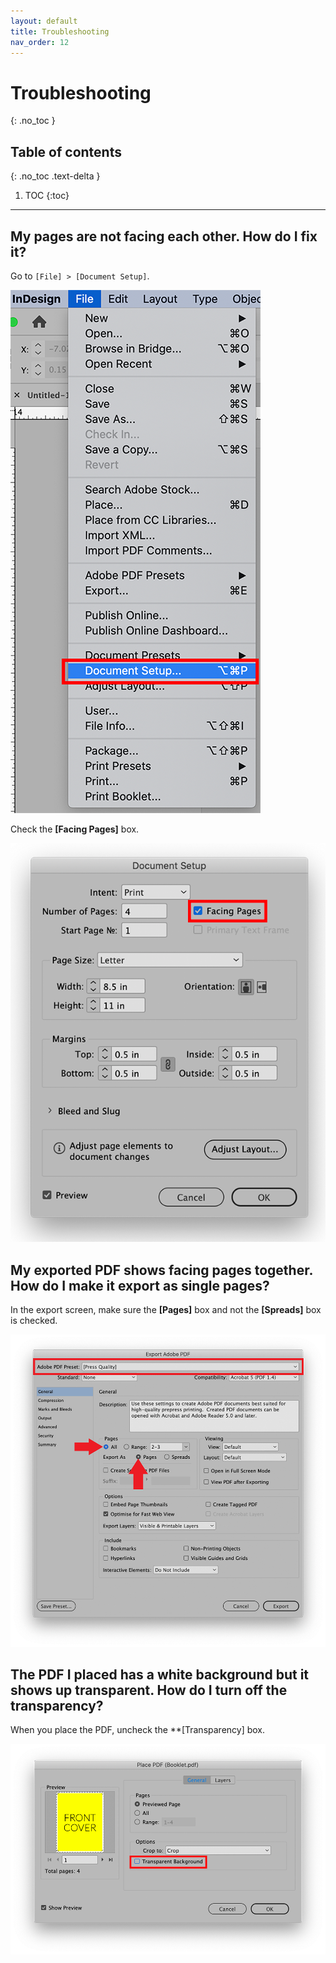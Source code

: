 ```yaml
---
layout: default
title: Troubleshooting
nav_order: 12
---
```


# Troubleshooting
{: .no_toc }

## Table of contents
{: .no_toc .text-delta }

1. TOC
{:toc}

---

## My pages are not facing each other. How do I fix it?

   Go to `[File] > [Document Setup]`.

   ![Document Setup](https://github.com/jsylew/COMM2216-User-Doc/blob/gh-pages/assets/images/Troubleshoot01.png?raw=true "Document Setup")

   Check the **[Facing Pages]** box.

   ![Facing Pages](https://github.com/jsylew/COMM2216-User-Doc/blob/gh-pages/assets/images/Troubleshoot02.png?raw=true "Facing Pages")

## My exported PDF shows facing pages together. How do I make it export as single pages?

  In the export screen, make sure the **[Pages]** box and not the **[Spreads]** box is checked.
    
  ![Export](https://github.com/jsylew/COMM2216-User-Doc/blob/gh-pages/assets/images/09-Export2.png?raw=true "Export")
    
## The PDF I placed has a white background but it shows up transparent. How do I turn off the transparency?

  When you place the PDF, uncheck the **[Transparency] box.

  ![Place Transparency](https://github.com/jsylew/COMM2216-User-Doc/blob/gh-pages/assets/images/Troubleshoot03.png?raw=true "Place Transparency")